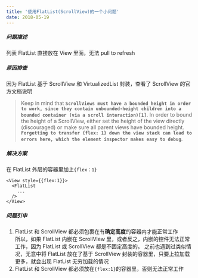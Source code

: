 ```yaml
---
title: '使用FlatList(ScrollView)的一个小问题'
date: 2018-05-19
---
```


##### 问题描述

列表 FlatList 直接放在 View 里面，无法 pull to refresh

##### 原因排查

因为 FlatList 基于 ScrollView 和 VirtualizedList 封装，查看了 ScrollView 的官方文档说明

> Keep in mind that **`ScrollViews must have a bounded height in order to work, since they contain unbounded-height children into a bounded container (via a scroll interaction)[1]`**.
> In order to bound the height of a ScrollView, either set the height of the view directly (discouraged)
> or make sure all parent views have bounded height. **`Forgetting to transfer {flex: 1} down the view stack can lead to errors here, which the element inspector makes easy to debug`**.

##### 解决方案

在 FlatList 外层的容器里加上`{flex：1}`

```jsx{1}
<View style={{flex:1}}>
  <FlatList
    ...
  />
</View>
```

##### 问题引申

1. FlatList 和 ScrollView 都必须包裹在有**确定高度**的容器内才能正常工作  
   所以，如果 FlatList 内嵌在 ScrollView 里，或者反之，内嵌的控件无法正常工作，因为 FlatList 或 ScrollView 都是不固定高度的。
   之前也遇到过类似情况，无意中将 FlatList 放在了基于 ScrollView 封装的容器里，只要上拉加载更多，就会出现 FlatList 无穷加载的情况
2. FlatList 和 ScrollView 都必须放在`{flex:1}`的容器里，否则无法正常工作
